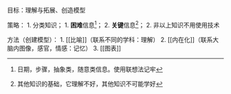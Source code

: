 目标：理解与拓展、创造模型

策略：
	1. 分类知识；
		1. **困难**信息[^1]；
		2. **关键**信息[^2]；
	2. 非以上知识不用使用技术

方法（创建模型）：
	1. [[比喻]]（联系不同的学科：理解）
	2. [[内在化]]（联系大脑内图像，感官，情感：记忆）
	3. [[图表]]

[^1]: 日期，步骤，抽象类，随意类信息。使用联想法记牢
[^2]: 其他知识的基础，它理解不好，其他知识不可能学好